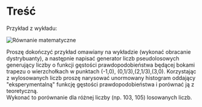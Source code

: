 # Treść

Przykład z wykładu:

![Równanie matematyczne](https://latex.codecogs.com/png.image?\dpi{50}&space;F^{-1}(u)=\begin{cases}-1&plus;\sqrt{6u}&space;&&space;0&space;\leq&space;u&space;\leq&space;\frac{1}{6}&space;\\&space;3u-\frac{1}{2}&space;&&space;\frac{1}{6}&space;\leq&space;u&space;\leq&space;\frac{5}{6}&space;\\&space;3-\sqrt{6-6u}&space;&&space;\frac{5}{6}&space;\leq&space;u&space;\leq&space;1\end{cases})

Proszę dokończyć przykład omawiany na wykładzie (wykonać obracanie dystrybuanty), a następnie napisać generator liczb pseudolosowych generujący liczby o funkcji gęstości prawdopodobieństwa będącej bokami trapezu o wierzchołkach w punktach (-1,0), (0,1/3),(2,1/3),(3,0). Korzystając z wylosowanych liczb proszę narysować unormowany histogram oddający "eksperymentalną" funkcję gęstości prawdopodobieństwa i porównać ją z teoretyczną.  
Wykonać to porównanie dla różnej liczby (np. 103, 105) losowanych liczb.
